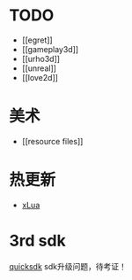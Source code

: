# TODO
- [[egret]]
- [[gameplay3d]]
- [[urho3d]]
- [[unreal]]
- [[love2d]]

# 美术
- [[resource files]]

# 热更新
- [xLua](https://github.com/Tencent/xLua/issues/14)

# 3rd sdk
[quicksdk](https://www.quicksdk.com/) sdk升级问题，待考证！